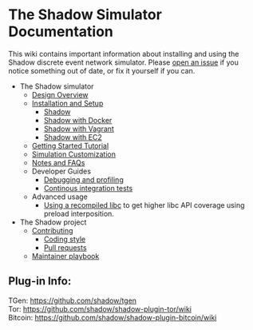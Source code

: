 # The Shadow Simulator Documentation

This wiki contains important information about installing and using the Shadow discrete event network simulator. Please [open an issue](https://github.com/shadow/shadow/issues/new/choose) if you notice something out of date, or fix it yourself if you can.

 * The Shadow simulator
   * [Design Overview](0-Design-Overview.md)
   * [Installation and Setup](1-Installation-and-Setup.md)
     * [Shadow](1.1-Shadow.md)
     * [Shadow with Docker](1.2-Shadow-with-Docker.md)
     * [Shadow with Vagrant](1.3-Shadow-with-Vagrant.md)
     * [Shadow with EC2](1.4-Shadow-with-EC2.md)
   * [Getting Started Tutorial](2-Getting-Started-Tutorial.md)
   * [Simulation Customization](3-Simulation-Customization.md)
   * [Notes and FAQs](4-Notes-and-FAQs.md)
   * Developer Guides
     * [Debugging and profiling](5-Developer-Guide.md)
     * [Continous integration tests](ci.md)
   * Advanced usage
     * [Using a recompiled libc](using-recompiled-libc.md) to get higher libc
       API coverage using preload interposition.
 * The Shadow project
   * [Contributing](CONTRIBUTING.md)
     * [Coding style](coding-style.md)
     * [Pull requests](pull-requests.md)
   * [Maintainer playbook](maintainer-playbook.md)

## Plug-in Info:

TGen: https://github.com/shadow/tgen  
Tor: https://github.com/shadow/shadow-plugin-tor/wiki  
Bitcoin: https://github.com/shadow/shadow-plugin-bitcoin/wiki
